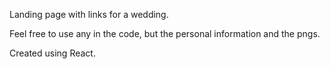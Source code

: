 Landing page with links for a wedding.

Feel free to use any in the code, but the personal information and the pngs.

Created using React.

